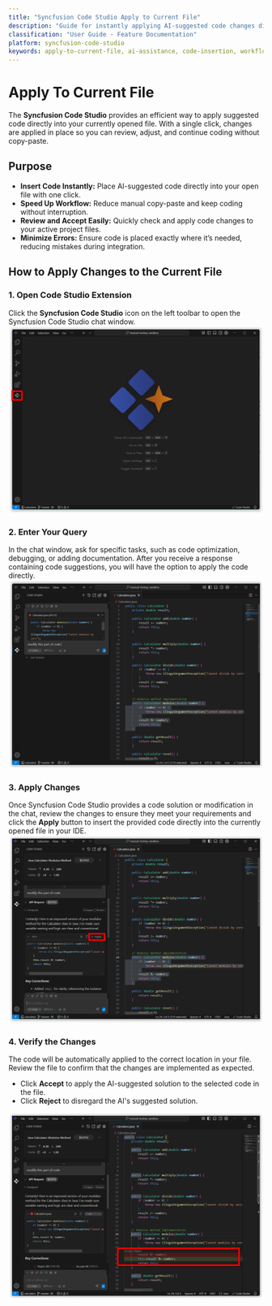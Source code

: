 ```yaml
---
title: "Syncfusion Code Studio Apply to Current File"
description: "Guide for instantly applying AI-suggested code changes directly into your open file to streamline development workflows"
classification: "User Guide - Feature Documentation"
platform: syncfusion-code-studio
keywords: apply-to-current-file, ai-assistance, code-insertion, workflow-automation, developer-productivity, real-time-editing
---
```


# Apply To Current File
 
The **Syncfusion Code Studio** provides an efficient way to apply suggested code directly into your currently opened file. With a single click, changes are applied in place so you can review, adjust, and continue coding without copy-paste.
 

## Purpose
- **Insert Code Instantly:** Place AI-suggested code directly into your open file with one click.
- **Speed Up Workflow:** Reduce manual copy-paste and keep coding without interruption.
- **Review and Accept Easily:** Quickly check and apply code changes to your active project files.
- **Minimize Errors:** Ensure code is placed exactly where it’s needed, reducing mistakes during integration.

## How to Apply Changes to the Current File
 
### 1. Open Code Studio Extension
 
Click the **Syncfusion Code Studio** icon on the left toolbar to open the Syncfusion Code Studio chat window.
 <img src="./feature-images/apply1.png" alt="apply" >

### 2. Enter Your Query
 
In the chat window, ask for specific tasks, such as code optimization, debugging, or adding documentation. After you receive a response containing code suggestions, you will have the option to apply the code directly.
<img src="./feature-images/apply2.png" alt="apply" >
 
### 3. Apply Changes
 
Once Syncfusion Code Studio provides a code solution or modification in the chat, review the changes to ensure they meet your requirements and click the **Apply** button to insert the provided code directly into the currently opened file in your IDE.
<img src="./feature-images/apply3.png" alt="apply" >
 
### 4. Verify the Changes
 
The code will be automatically applied to the correct location in your file. Review the file to confirm that the changes are implemented as expected.
 
- Click **Accept** to apply the AI-suggested solution to the selected code in the file.
- Click **Reject** to disregard the AI's suggested solution.
<img src="./feature-images/apply4.png" alt="apply" >